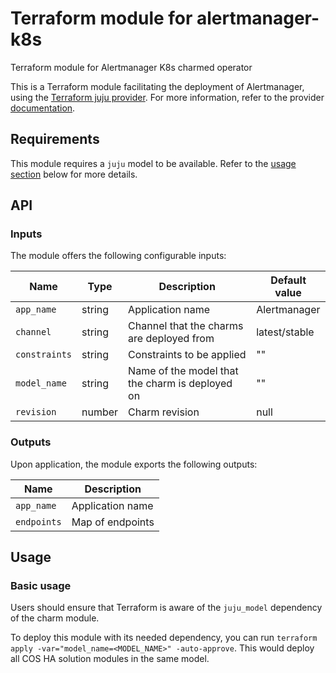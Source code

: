 # Terraform module for alertmanager-k8s

Terraform module for Alertmanager K8s charmed operator

This is a Terraform module facilitating the deployment of Alertmanager, using the [Terraform juju provider](https://github.com/juju/terraform-provider-juju/). For more information, refer to the provider [documentation](https://registry.terraform.io/providers/juju/juju/latest/docs).


## Requirements
This module requires a `juju` model to be available. Refer to the [usage section](#usage) below for more details.

## API

### Inputs
The module offers the following configurable inputs:

| Name | Type | Description | Default value |
| - | - | - | - |
| `app_name`|  string | Application name | Alertmanager |
| `channel` | string | Channel that the charms are deployed from | latest/stable |
| `constraints` | string | Constraints to be applied | "" |
| `model_name` | string | Name of the model that the charm is deployed on | ""  |
| `revision` | number | Charm revision | null |


### Outputs
Upon application, the module exports the following outputs:

| Name | Description |
| - | - |
| `app_name`|  Application name |
| `endpoints`| Map of endpoints |


## Usage


### Basic usage

Users should ensure that Terraform is aware of the `juju_model` dependency of the charm module.

To deploy this module with its needed dependency, you can run `terraform apply -var="model_name=<MODEL_NAME>" -auto-approve`. This would deploy all COS HA solution modules in the same model.
